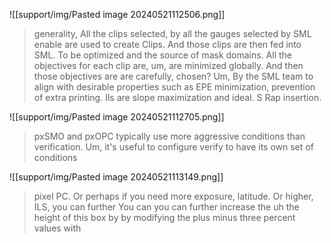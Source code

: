 ![[support/img/Pasted image 20240521112506.png]]
 > generality, All the clips selected, by all the gauges selected by SML enable are used to create Clips. And those clips are then fed into SML. To be optimized and the source of mask domains. All the objectives for each clip are, um, are minimized globally. And then those objectives are are carefully, chosen? Um, By the SML team to align with desirable properties such as EPE minimization, prevention of extra printing. Ils are slope maximization and ideal. S Rap insertion.
 
 ![[support/img/Pasted image 20240521112705.png]]
> pxSMO and pxOPC typically use more aggressive conditions than verification. Um, it's useful to configure verify to have its own set of conditions

![[support/img/Pasted image 20240521113149.png]] 
> pixel PC. Or perhaps if you need more exposure, latitude. Or higher, ILS, you can further You can you can further increase the uh the height of this box by by modifying the plus minus three percent values with